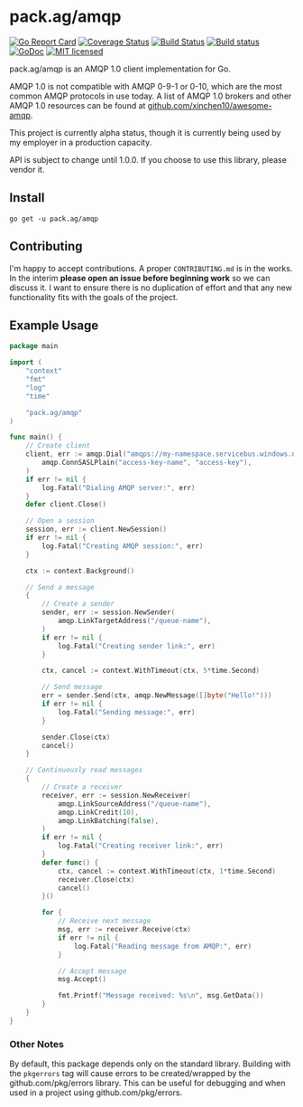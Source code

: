 # **pack.ag/amqp**

[![Go Report Card](https://goreportcard.com/badge/pack.ag/amqp)](https://goreportcard.com/report/pack.ag/amqp)
[![Coverage Status](https://coveralls.io/repos/github/vcabbage/amqp/badge.svg?branch=master)](https://coveralls.io/github/vcabbage/amqp?branch=master)
[![Build Status](https://travis-ci.org/vcabbage/amqp.svg?branch=master)](https://travis-ci.org/vcabbage/amqp)
[![Build status](https://ci.appveyor.com/api/projects/status/to267eqa7nojpv56?svg=true)](https://ci.appveyor.com/project/vCabbage/amqp)
[![GoDoc](https://godoc.org/pack.ag/amqp?status.svg)](http://godoc.org/pack.ag/amqp)
[![MIT licensed](https://img.shields.io/badge/license-MIT-blue.svg)](https://raw.githubusercontent.com/vcabbage/amqp/master/LICENSE)

pack.ag/amqp is an AMQP 1.0 client implementation for Go.

AMQP 1.0 is not compatible with AMQP 0-9-1 or 0-10, which are
the most common AMQP protocols in use today. A list of AMQP 1.0 brokers and other
AMQP 1.0 resources can be found at [github.com/xinchen10/awesome-amqp](https://github.com/xinchen10/awesome-amqp).

This project is currently alpha status, though it is currently being used by my employer in a production capacity.

API is subject to change until 1.0.0. If you choose to use this library, please vendor it.

## Install

```
go get -u pack.ag/amqp
```

## Contributing

I'm happy to accept contributions. A proper `CONTRIBUTING.md` is in the works. In the interim **please open an issue before beginning work** so we can discuss it. I want to ensure there is no duplication of effort and that any new functionality fits with the goals of the project.

## Example Usage

``` go
package main

import (
	"context"
	"fmt"
	"log"
	"time"

	"pack.ag/amqp"
)

func main() {
	// Create client
	client, err := amqp.Dial("amqps://my-namespace.servicebus.windows.net",
		amqp.ConnSASLPlain("access-key-name", "access-key"),
	)
	if err != nil {
		log.Fatal("Dialing AMQP server:", err)
	}
	defer client.Close()

	// Open a session
	session, err := client.NewSession()
	if err != nil {
		log.Fatal("Creating AMQP session:", err)
	}

	ctx := context.Background()

	// Send a message
	{
		// Create a sender
		sender, err := session.NewSender(
			amqp.LinkTargetAddress("/queue-name"),
		)
		if err != nil {
			log.Fatal("Creating sender link:", err)
		}

		ctx, cancel := context.WithTimeout(ctx, 5*time.Second)

		// Send message
		err = sender.Send(ctx, amqp.NewMessage([]byte("Hello!")))
		if err != nil {
			log.Fatal("Sending message:", err)
		}

		sender.Close(ctx)
		cancel()
	}

	// Continuously read messages
	{
		// Create a receiver
		receiver, err := session.NewReceiver(
			amqp.LinkSourceAddress("/queue-name"),
			amqp.LinkCredit(10),
			amqp.LinkBatching(false),
		)
		if err != nil {
			log.Fatal("Creating receiver link:", err)
		}
		defer func() {
			ctx, cancel := context.WithTimeout(ctx, 1*time.Second)
			receiver.Close(ctx)
			cancel()
		}()

		for {
			// Receive next message
			msg, err := receiver.Receive(ctx)
			if err != nil {
				log.Fatal("Reading message from AMQP:", err)
			}

			// Accept message
			msg.Accept()

			fmt.Printf("Message received: %s\n", msg.GetData())
		}
	}
}
```

### Other Notes

By default, this package depends only on the standard library. Building with the
`pkgerrors` tag will cause errors to be created/wrapped by the github.com/pkg/errors
library. This can be useful for debugging and when used in a project using
github.com/pkg/errors.
